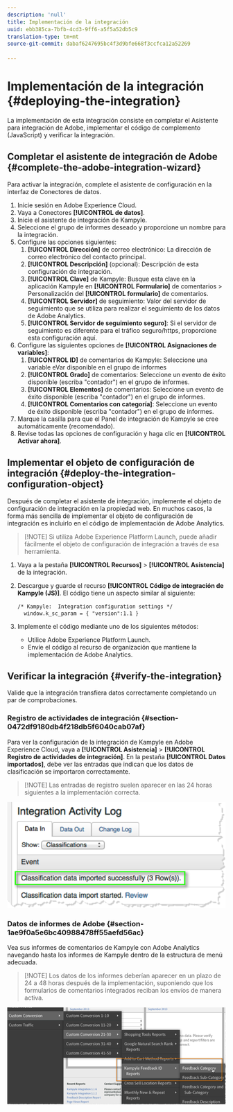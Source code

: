 ```yaml
---
description: 'null'
title: Implementación de la integración
uuid: ebb385ca-7bfb-4cd3-9ff6-a5f5a52db5c9
translation-type: tm+mt
source-git-commit: dabaf6247695bc4f3d9bfe668f3ccfca12a52269

---
```



# Implementación de la integración {#deploying-the-integration}

La implementación de esta integración consiste en completar el Asistente para integración de Adobe, implementar el código de complemento (JavaScript) y verificar la integración.

## Completar el asistente de integración de Adobe {#complete-the-adobe-integration-wizard}

Para activar la integración, complete el asistente de configuración en la interfaz de Conectores de datos.

1. Inicie sesión en Adobe Experience Cloud.
1. Vaya a Conectores **[!UICONTROL de datos]**.
1. Inicie el asistente de integración de Kampyle.
1. Seleccione el grupo de informes deseado y proporcione un nombre para la integración.
1. Configure las opciones siguientes:
   1. **[!UICONTROL Dirección]** de correo electrónico: La dirección de correo electrónico del contacto principal.
   1. **[!UICONTROL Descripción]** (opcional): Descripción de esta configuración de integración.
   1. **[!UICONTROL Clave]** de Kampyle: Busque esta clave en la aplicación Kampyle en **[!UICONTROL Formulario]** de comentarios > Personalización del **[!UICONTROL formulario]** de comentarios.
   1. **[!UICONTROL Servidor]** de seguimiento: Valor del servidor de seguimiento que se utiliza para realizar el seguimiento de los datos de Adobe Analytics.
   1. **[!UICONTROL Servidor de seguimiento seguro]**: Si el servidor de seguimiento es diferente para el tráfico seguro/https, proporcione esta configuración aquí.
1. Configure las siguientes opciones de **[!UICONTROL Asignaciones de variables]**:
   1. **[!UICONTROL ID]** de comentarios de Kampyle: Seleccione una variable eVar disponible en el grupo de informes
   1. **[!UICONTROL Grado]** de comentarios: Seleccione un evento de éxito disponible (escriba &quot;contador&quot;) en el grupo de informes.
   1. **[!UICONTROL Elementos]** de comentarios: Seleccione un evento de éxito disponible (escriba &quot;contador&quot;) en el grupo de informes.
   1. **[!UICONTROL Comentarios con categoría]**: Seleccione un evento de éxito disponible (escriba &quot;contador&quot;) en el grupo de informes.
1. Marque la casilla para que el Panel de integración de Kampyle se cree automáticamente (recomendado).
1. Revise todas las opciones de configuración y haga clic en **[!UICONTROL Activar ahora]**.

## Implementar el objeto de configuración de integración {#deploy-the-integration-configuration-object}

Después de completar el asistente de integración, implemente el objeto de configuración de integración en la propiedad web. En muchos casos, la forma más sencilla de implementar el objeto de configuración de integración es incluirlo en el código de implementación de Adobe Analytics.

>[!NOTE] Si utiliza Adobe Experience Platform Launch, puede añadir fácilmente el objeto de configuración de integración a través de esa herramienta.

1. Vaya a la pestaña **[!UICONTROL Recursos]** > **[!UICONTROL Asistencia]** de la integración.
1. Descargue y guarde el recurso **[!UICONTROL Código de integración de Kampyle (JS)]**. El código tiene un aspecto similar al siguiente:

   ```
   /* Kampyle:  Integration configuration settings */
     window.k_sc_param = { "version":1.1 }
   ```

1. Implemente el código mediante uno de los siguientes métodos:

   * Utilice Adobe Experience Platform Launch.
   * Envíe el código al recurso de organización que mantiene la implementación de Adobe Analytics.

## Verificar la integración {#verify-the-integration}

Valide que la integración transfiera datos correctamente completando un par de comprobaciones.

### Registro de actividades de integración {#section-0472df9180db4f218db5f6040cab07af}

Para ver la configuración de la integración de Kampyle en Adobe Experience Cloud, vaya a **[!UICONTROL Asistencia]** > **[!UICONTROL Registro de actividades de integración]**. En la pestaña **[!UICONTROL Datos importados]**, debe ver las entradas que indican que los datos de clasificación se importaron correctamente.

>[!NOTE] Las entradas de registro suelen aparecer en las 24 horas siguientes a la implementación correcta.

![Registro de actividad de integración](assets/integration_activity_log.png)

### Datos de informes de Adobe {#section-1ae9f0a5e6bc40988478ff55aefd56ac}

Vea sus informes de comentarios de Kampyle con Adobe Analytics navegando hasta los informes de Kampyle dentro de la estructura de menú adecuada.

>[!NOTE] Los datos de los informes deberían aparecer en un plazo de 24 a 48 horas después de la implementación, suponiendo que los formularios de comentarios integrados reciban los envíos de manera activa.

![Datos de Adobe sistema de informes](assets/adobe_reporting_data.png)
